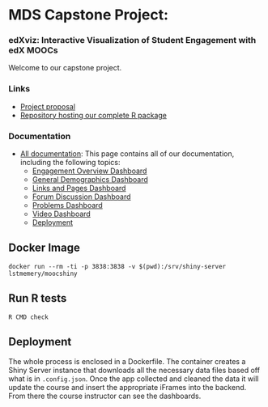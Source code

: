 # MDS Capstone Project:

### edXviz: Interactive Visualization of Student Engagement with edX MOOCs

Welcome to our capstone project.

### Links

* [Project proposal](https://github.ubc.ca/ubc-mds-2016/capstone_learning_analystics_students)
* [Repository hosting our complete R package](https://github.ubc.ca/alim1990/mooc_capstone_private/tree/master/r-package)


### Documentation

* [All documentation](https://andrewlim1990.github.io/edx_dashboard_documentation.github.io/index.html): This page contains all of our documentation, including the following topics:
    * [Engagement Overview Dashboard](https://andrewlim1990.github.io/edx_dashboard_documentation.github.io/engagement-overview-dashboard-overview.html)
    * [General Demographics Dashboard](https://andrewlim1990.github.io/edx_dashboard_documentation.github.io/general-demographics-overview.html)
    * [Links and Pages Dashboard](https://andrewlim1990.github.io/edx_dashboard_documentation.github.io/link-and-page-dashboard-overview.html)
    * [Forum Discussion Dashboard](https://andrewlim1990.github.io/edx_dashboard_documentation.github.io/forum-overview.html)
    * [Problems Dashboard](https://andrewlim1990.github.io/edx_dashboard_documentation.github.io/problem-overview.html)
    * [Video Dashboard](https://andrewlim1990.github.io/edx_dashboard_documentation.github.io/video-overview.html)
    * [Deployment](https://andrewlim1990.github.io/edx_dashboard_documentation.github.io/deployment-walkthrough.html)

## Docker Image

`docker run --rm -ti -p 3838:3838 -v $(pwd):/srv/shiny-server lstmemery/moocshiny`

## Run R tests

`R CMD check`

## Deployment

The whole process is enclosed in a Dockerfile. The container creates a Shiny Server instance that downloads all the necessary data files based off what is in `.config.json`. Once the app collected and cleaned the data it will update the course and insert the appropriate iFrames into the backend. From there the course instructor can see the dashboards.
